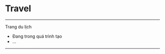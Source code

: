 # Travel

----------------------------------------------------------------
Trang du lịch
- Đang trong quá trình tạo
- ...
----------------------------------------------------------------
